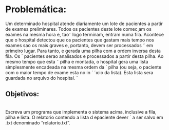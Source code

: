 <h1>Problemática:</h1> 

Um determinado hospital atende diariamente um lote de pacientes a partir de exames
preliminares. Todos os pacientes deste lote comec¸am os exames na mesma hora e, tao˜
logo terminam, entram numa fila. Acontece que o hospital detectou que os pacientes que
gastam mais tempo nos exames sao os mais graves e, portanto, devem ser processados ˜
em primeiro lugar. Para tanto, e gerada uma pilha com a ordem inversa desta fila. Os ´
pacientes serao analisados e processados a partir desta pilha. Ao mesmo tempo que esta ˜
pilha e montada, o hospital gera uma lista simplesmente encadeada na mesma ordem da ´
pilha (ou seja, o paciente com o maior tempo de exame esta no in ´ ´ıcio da lista). Esta lista
sera guardada no arquivo do hospital. ´

<h2>Objetivos:</h2><br>
Escreva um programa que implementa o sistema acima, inclusive a fila, pilha e lista. O
relatorio contendo a lista d epaciente dever ´ a ser salvo em .txt denominado “relatorio.txt”.
